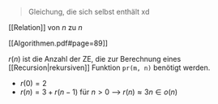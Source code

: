 > Gleichung, die sich selbst enthält xd

[[Relation]] von $n$ zu $n$ 

[[Algorithmen.pdf#page=89]] 

$r(n)$ ist die Anzahl der ZE, die zur Berechnung eines [[Recursion|rekursiven]] Funktion `pr(m, n)` benötigt werden.
- $r(0) = 2$
- $r(n) = 3 + r(n - 1)$ für $n \gt 0$
	--> $r(n) \approx 3n \in o(n)$ 